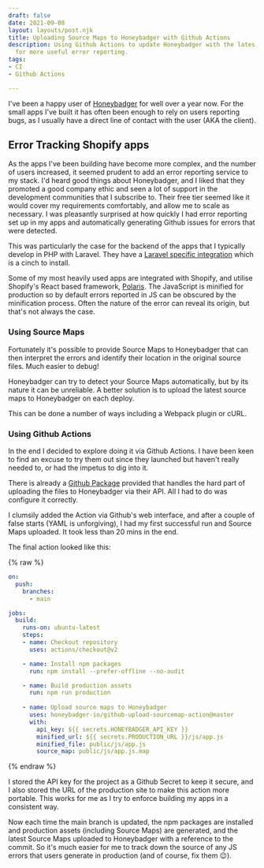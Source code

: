 ```yaml
---
draft: false
date: 2021-09-08
layout: layouts/post.njk
title: Uploading Source Maps to Honeybadger with Github Actions
description: Using Github Actions to update Honeybadger with the lates source maps
  for more useful error reporting.
tags:
- CI
- Github Actions

---
```

I've been a happy user of [Honeybadger](https://www.honeybadger.io/) for well over a year now. For the small apps I've built it has often been enough to rely on users reporting bugs, as I usually have a direct line of contact with the user (AKA the client).

## Error Tracking Shopify apps

As the apps I've been building have become more complex, and the number of users increased, it seemed prudent to add an error reporting service to my stack. I'd heard good things about Honeybadger, and I liked that they promoted a good company ethic and seen a lot of support in the development communities that I subscribe to. Their free tier seemed like it would cover my requirements comfortably, and allow me to scale as necessary. I was pleasantly surprised at how quickly I had error reporting set up in my apps and automatically generating Github issues for errors that were detected.

This was particularly the case for the backend of the apps that I typically develop in PHP with Laravel. They have a [Laravel specific integration](https://docs.honeybadger.io/lib/php/integration/laravel/) which is a cinch to install.

Some of my most heavily used apps are integrated with Shopify, and utilise Shopify's React based framework, [Polaris](https://polaris.shopify.com/). The JavaScript is minified for production so by default errors reported in JS can be obscured by the minification process. Often the nature of the error can reveal its origin, but that's not always the case.

### Using Source Maps

Fortunately it's possible to provide Source Maps to Honeybadger that can then interpret the errors and identify their location in the original source files. Much easier to debug!

Honeybadger can try to detect your Source Maps automatically, but by its nature it can be unreliable. A better solution is to upload the latest source maps to Honeybadger on each deploy.

This can be done a number of ways including a Webpack plugin or cURL.

### Using Github Actions

In the end I decided to explore doing it via Github Actions. I have been keen to find an excuse to try them out since they launched but haven't really needed to, or had the impetus to dig into it.

There is already a [Github Package](https://github.com/honeybadger-io/github-upload-sourcemap-action) provided that handles the hard part of uploading the files to Honeybadger via their API. All I had to do was configure it correctly.

I clumsily added the Action via Github's web interface, and after a couple of false starts (YAML is unforgiving), I had my first successful run and Source Maps uploaded. It took less than 20 mins in the end.

The final action looked like this:

{% raw %}

```yaml
on:
  push:
    branches:
      - main

jobs:
  build:
    runs-on: ubuntu-latest
    steps:
    - name: Checkout repository
      uses: actions/checkout@v2

    - name: Install npm packages
      run: npm install --prefer-offline --no-audit

    - name: Build production assets
      run: npm run production
    
    - name: Upload source maps to Honeybadger
      uses: honeybadger-io/github-upload-sourcemap-action@master
      with:
        api_key: ${{ secrets.HONEYBADGER_API_KEY }}
        minified_url: ${{ secrets.PRODUCTION_URL }}/js/app.js
        minified_file: public/js/app.js
        source_map: public/js/app.js.map
```
{% endraw %}


I stored the API key for the project as a Github Secret to keep it secure, and I also stored the URL of the production site to make this action more portable. This works for me as I try to enforce building my apps in a consistent way.

Now each time the main branch is updated, the npm packages are installed and production assets (including Source Maps) are generated, and the latest Source Maps uploaded to Honeybadger with a reference to the commit. So it's much easier for me to track down the source of any JS errors that users generate in production (and of course, fix them 😉).